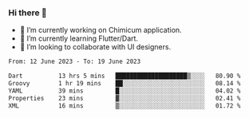 ### Hi there 👋

<!--
**devcat37/devcat37** is a ✨ _special_ ✨ repository because its `README.md` (this file) appears on your GitHub profile.-->


- 🔭 I’m currently working on Chimicum application.
- 🌱 I’m currently learning Flutter/Dart.
- 👯 I’m looking to collaborate with UI designers.
<!-- - 🤔 I’m looking for help with ... -->

<!--START_SECTION:waka-->

```txt
From: 12 June 2023 - To: 19 June 2023

Dart          13 hrs 5 mins   ████████████████████▒░░░░   80.90 %
Groovy        1 hr 19 mins    ██░░░░░░░░░░░░░░░░░░░░░░░   08.14 %
YAML          39 mins         █░░░░░░░░░░░░░░░░░░░░░░░░   04.02 %
Properties    23 mins         ▓░░░░░░░░░░░░░░░░░░░░░░░░   02.41 %
XML           16 mins         ▒░░░░░░░░░░░░░░░░░░░░░░░░   01.72 %
```

<!--END_SECTION:waka-->
